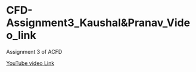 # CFD-Assignment3_Kaushal&Pranav_Video_link
Assignment 3 of ACFD 

[YouTube video Link]([https://drive.google.com/file/d/1Vlxl4p7v_IpD08JpwX5BIDu1X-M4oB2_/view?usp=drivesdk](https://youtu.be/Tz3elpaRpYs?si=XzNGtw9Su_uwmR3s)https://youtu.be/Tz3elpaRpYs?si=XzNGtw9Su_uwmR3s)

